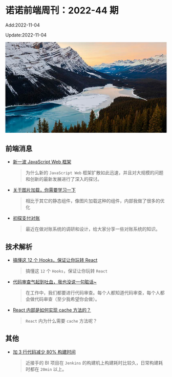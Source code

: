 <!--
 * @Description:
 * @Author: wangfuyuan
 * @Email: wangfuyuan@nnuo.com
 * @Date: 2022-06-12 14:44:06
 * @LastEditors: wangfuyuan
 * @LastEditTime: 2022-11-04 14:17:43
 * @FilePath: \nuofe-weekly1\2022\weekly-44.md
-->

# 诺诺前端周刊：2022-44 期

Add:2022-11-04

Update:2022-11-04

![202244](../images/2022/202244.jpg)

## 前端消息

- [新一波 JavaScript Web 框架](https://mp.weixin.qq.com/s/S_eCDGAjm5ijiCnAqIlpEA)

  > 为什么新的 `JavaScript Web` 框架扩散如此迅速，并且对大规模的问题和创新的最新发展进行了深入的探讨。

- [关于图片加载，你需要学习一下](https://juejin.cn/post/7134706181863374878)

  > 相比于其它的静态组件，像图片加载这种的组件，内部我做了很多的优化

- [初探支付对账](https://mp.weixin.qq.com/s/-Y088LDVFUMUXhhdypum6A)

  > 最近在做对账系统的调研和设计，给大家分享一些对账系统的知识。

## 技术解析

- [搞懂这 12 个 Hooks，保证让你玩转 React](https://mp.weixin.qq.com/s/chR9VQs7NFLq3fG6DkHNqw)

  > 搞懂这 `12` 个 `Hooks`，保证让你玩转 `React`

- [代码审查气起到吐血，我也没说一句脏话~](https://mp.weixin.qq.com/s/7ygL7_f-wDIhrrDDXWOCpg)

  > 在工作中，我们都要进行代码审查。每个人都知道代码审查，每个人都会做代码审查（至少我希望你会做）。

- [React 内部是如何实现 cache 方法的？](https://mp.weixin.qq.com/s/hCDj4M5UBVMXfeiH7jsZiw)

  > `React` 内为什么需要 `cache` 方法呢？

## 其他

- [加 3 行代码减少 80% 构建时间](https://juejin.cn/post/7135756687134162980)

  > 近接手的 BI 项目在 `Jenkins` 的构建机上构建耗时比较久，日常构建耗时都在 `20min` 以上。
